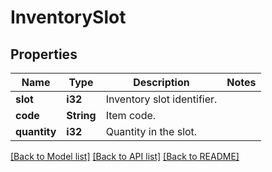 # InventorySlot

## Properties

Name | Type | Description | Notes
------------ | ------------- | ------------- | -------------
**slot** | **i32** | Inventory slot identifier. | 
**code** | **String** | Item code. | 
**quantity** | **i32** | Quantity in the slot. | 

[[Back to Model list]](../README.md#documentation-for-models) [[Back to API list]](../README.md#documentation-for-api-endpoints) [[Back to README]](../README.md)



